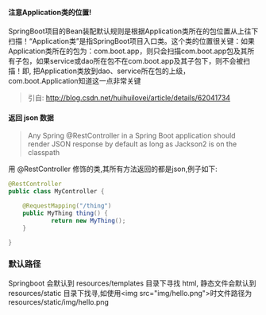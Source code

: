 ####  注意Application类的位置!
SpringBoot项目的Bean装配默认规则是根据Application类所在的包位置从上往下扫描！“Application类”是指SpringBoot项目入口类。这个类的位置很关键：如果Application类所在的包为：com.boot.app，则只会扫描com.boot.app包及其所有子包，如果service或dao所在包不在com.boot.app及其子包下，则不会被扫描！即, 把Application类放到dao、service所在包的上级，com.boot.Application知道这一点非常关键
> 引自:   http://blog.csdn.net/huihuilovei/article/details/62041734  

#### 返回 json 数据    
> Any Spring @RestController in a Spring Boot application should render JSON response by default as long as Jackson2 is on the classpath  

用 @RestController 修饰的类,其所有方法返回的都是json,例子如下:  
```java
@RestController
public class MyController {

    @RequestMapping("/thing")
    public MyThing thing() {
            return new MyThing();
    }

}  
```  

### 默认路径
Springboot 会默认到 resources/templates 目录下寻找 html, 静态文件会默认到 resources/static 目录下找寻,如使用&lt;img src="img/hello.png"&gt;时文件路径为 resources/static/img/hello.png